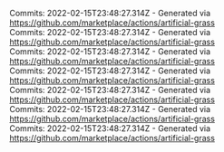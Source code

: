 Commits: 2022-02-15T23:48:27.314Z - Generated via https://github.com/marketplace/actions/artificial-grass
<br>
Commits: 2022-02-15T23:48:27.314Z - Generated via https://github.com/marketplace/actions/artificial-grass
<br>
Commits: 2022-02-15T23:48:27.314Z - Generated via https://github.com/marketplace/actions/artificial-grass
<br>
Commits: 2022-02-15T23:48:27.314Z - Generated via https://github.com/marketplace/actions/artificial-grass
<br>
Commits: 2022-02-15T23:48:27.314Z - Generated via https://github.com/marketplace/actions/artificial-grass
<br>
Commits: 2022-02-15T23:48:27.314Z - Generated via https://github.com/marketplace/actions/artificial-grass
<br>
Commits: 2022-02-15T23:48:27.314Z - Generated via https://github.com/marketplace/actions/artificial-grass
<br>
